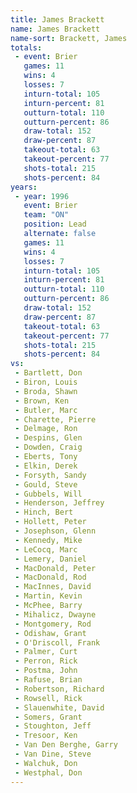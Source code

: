 ```yaml
---
title: James Brackett
name: James Brackett
name-sort: Brackett, James
totals:
 - event: Brier
   games: 11
   wins: 4
   losses: 7
   inturn-total: 105
   inturn-percent: 81
   outturn-total: 110
   outturn-percent: 86
   draw-total: 152
   draw-percent: 87
   takeout-total: 63
   takeout-percent: 77
   shots-total: 215
   shots-percent: 84
years:
 - year: 1996
   event: Brier
   team: "ON"
   position: Lead
   alternate: false
   games: 11
   wins: 4
   losses: 7
   inturn-total: 105
   inturn-percent: 81
   outturn-total: 110
   outturn-percent: 86
   draw-total: 152
   draw-percent: 87
   takeout-total: 63
   takeout-percent: 77
   shots-total: 215
   shots-percent: 84
vs:
 - Bartlett, Don
 - Biron, Louis
 - Broda, Shawn
 - Brown, Ken
 - Butler, Marc
 - Charette, Pierre
 - Delmage, Ron
 - Despins, Glen
 - Dowden, Craig
 - Eberts, Tony
 - Elkin, Derek
 - Forsyth, Sandy
 - Gould, Steve
 - Gubbels, Will
 - Henderson, Jeffrey
 - Hinch, Bert
 - Hollett, Peter
 - Josephson, Glenn
 - Kennedy, Mike
 - LeCocq, Marc
 - Lemery, Daniel
 - MacDonald, Peter
 - MacDonald, Rod
 - MacInnes, David
 - Martin, Kevin
 - McPhee, Barry
 - Mihalicz, Dwayne
 - Montgomery, Rod
 - Odishaw, Grant
 - O'Driscoll, Frank
 - Palmer, Curt
 - Perron, Rick
 - Postma, John
 - Rafuse, Brian
 - Robertson, Richard
 - Rowsell, Rick
 - Slauenwhite, David
 - Somers, Grant
 - Stoughton, Jeff
 - Tresoor, Ken
 - Van Den Berghe, Garry
 - Van Dine, Steve
 - Walchuk, Don
 - Westphal, Don
---
```

